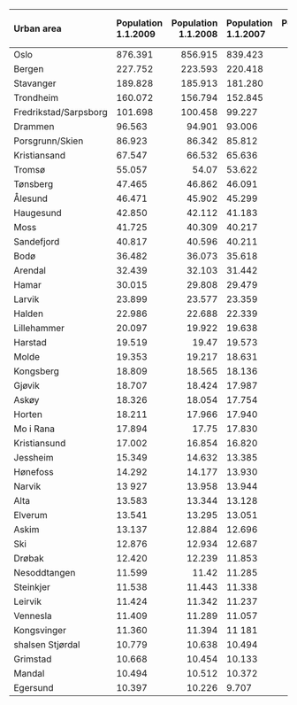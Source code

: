 | Urban area            | Population 1.1.2009   |   Population 1.1.2008 | Population 1.1.2007   |   Population 1.1.2006 |   Population per square km |
|:----------------------|:----------------------|----------------------:|:----------------------|----------------------:|---------------------------:|
| Oslo                  | 876.391               |               856.915 | 839.423               |               825.105 |                      3.009 |
| Bergen                | 227.752               |               223.593 | 220.418               |               218.032 |                      2.387 |
| Stavanger             | 189.828               |               185.913 | 181.280               |               177.337 |                      2.387 |
| Trondheim             | 160.072               |               156.794 | 152.845               |               150.049 |                      2.509 |
| Fredrikstad/Sarpsborg | 101.698               |               100.458 | 99.227                |                98.152 |                      1.533 |
| Drammen               | 96.563                |                94.901 | 93.006                |                91.584 |                      1.915 |
| Porsgrunn/Skien       | 86.923                |                86.342 | 85.812                |                85.408 |                      1.493 |
| Kristiansand          | 67.547                |                66.532 | 65.636                |                64.93  |                      2.082 |
| Tromsø                | 55.057                |                54.07  | 53.622                |                53.042 |                      2.418 |
| Tønsberg              | 47.465                |                46.862 | 46.091                |                45.447 |                      1.518 |
| Ålesund               | 46.471                |                45.902 | 45.299                |                44.706 |                      1.533 |
| Haugesund             | 42.850                |                42.112 | 41.183                |                40.685 |                      1.792 |
| Moss                  | 41.725                |                40.309 | 40.217                |                34.684 |                      1.864 |
| Sandefjord            | 40.817                |                40.596 | 40.211                |                39.849 |                      1.493 |
| Bodø                  | 36.482                |                36.073 | 35.618                |                35.106 |                      2.419 |
| Arendal               | 32.439                |                32.103 | 31.442                |                31.182 |                      1.222 |
| Hamar                 | 30.015                |                29.808 | 29.479                |                29.077 |                      1.656 |
| Larvik                | 23.899                |                23.577 | 23.359                |                23.164 |                      1.627 |
| Halden                | 22.986                |                22.688 | 22.339                |                22.184 |                      1.607 |
| Lillehammer           | 20.097                |                19.922 | 19.638                |                19.422 |                      1.545 |
| Harstad               | 19.519                |                19.47  | 19.573                |                19.528 |                      1.676 |
| Molde                 | 19.353                |                19.217 | 18.631                |                18.579 |                      1.806 |
| Kongsberg             | 18.809                |                18.565 | 18.136                |                17.914 |                      1.448 |
| Gjøvik                | 18.707                |                18.424 | 17.987                |                17.897 |                      1.428 |
| Askøy                 | 18.326                |                18.054 | 17.754                |                17.48  |                      1.202 |
| Horten                | 18.211                |                17.966 | 17.940                |                17.723 |                      2.099 |
| Mo i Rana             | 17.894                |                17.75  | 17.830                |                17.942 |                      1.391 |
| Kristiansund          | 17.002                |                16.854 | 16.820                |                16.829 |                      2.155 |
| Jessheim              | 15.349                |                14.632 | 13.385                |                13.038 |                      1.701 |
| Hønefoss              | 14.292                |                14.177 | 13.930                |                13.811 |                      1.38  |
| Narvik                | 13 927                |                13.958 | 13.944                |                13.95  |                      2.065 |
| Alta                  | 13.583                |                13.344 | 13.128                |                12.53  |                      1.349 |
| Elverum               | 13.541                |                13.295 | 13.051                |                12.757 |                      1.088 |
| Askim                 | 13.137                |                12.884 | 12.696                |                12.57  |                      1.654 |
| Ski                   | 12.876                |                12.934 | 12.687                |                12.67  |                      1.957 |
| Drøbak                | 12.420                |                12.239 | 11.853                |                11.514 |                      1.764 |
| Nesoddtangen          | 11.599                |                11.42  | 11.285                |                11.083 |                      1.655 |
| Steinkjer             | 11.538                |                11.443 | 11.338                |                11.137 |                      1.327 |
| Leirvik               | 11.424                |                11.342 | 11.237                |                11.143 |                      1.341 |
| Vennesla              | 11.409                |                11.289 | 11.057                |                11.009 |                      1.331 |
| Kongsvinger           | 11.360                |                11.394 | 11 181                |                11.125 |                      1.358 |
| shalsen Stjørdal      | 10.779                |                10.638 | 10.494                |                10.227 |                      1.461 |
| Grimstad              | 10.668                |                10.454 | 10.133                |                 9.973 |                      1.071 |
| Mandal                | 10.494                |                10.512 | 10.372                |                10.281 |                      1.553 |
| Egersund              | 10.397                |                10.226 | 9.707                 |                 9.528 |                      1.587 |